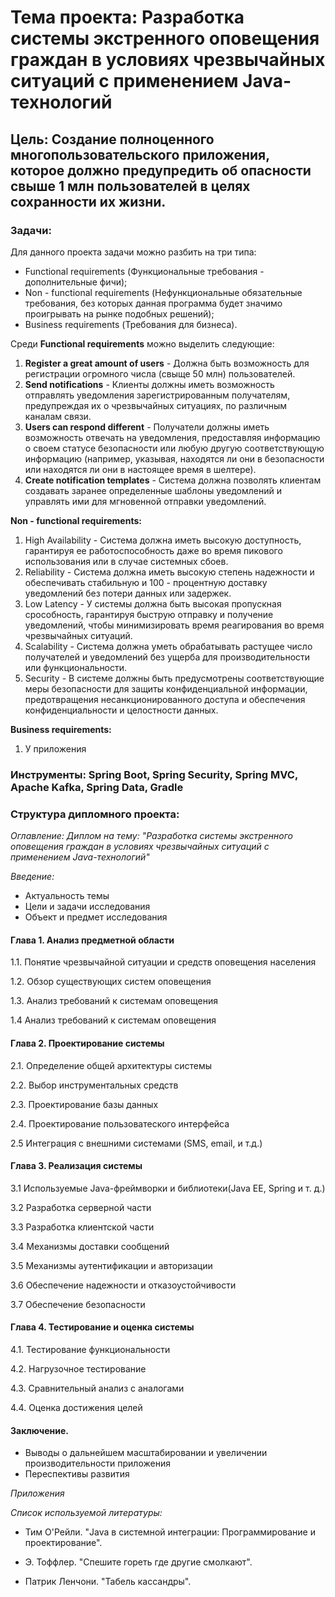 # Тема проекта: Разработка системы экстренного оповещения граждан в условиях чрезвычайных ситуаций с применением Java-технологий

## Цель: Создание полноценного многопользовательского приложения, которое должно предупредить об опасности свыше 1 млн пользователей в целях сохранности их жизни.

### Задачи:

Для данного проекта задачи можно разбить на три типа:

* Functional requirements (Функциональные требования - дополнительные фичи);
* Non - functional requirements (Нефункциональные обязательные требования, без которых данная программа будет значимо проигрывать на рынке подобных решений);
* Business requirements (Требования для бизнеса).


Среди **Functional requirements** можно выделить следующие:

1. **Register a great amount of users** - Должна быть возможность для регистрации огромного числа (свыще 50 млн) пользователей.
2. **Send notifications** - Клиенты должны иметь возможность отправлять уведомления зарегистрированным получателям, предупреждая их о чрезвычайных ситуациях, по различным каналам связи.
3. **Users can respond different** - Получатели должны иметь возможность отвечать на уведомления, предоставляя информацию о своем статусе безопасности или любую другую соответствующую информацию (например, указывая, находятся ли они в безопасности или находятся ли они в настоящее время в шелтере).
4. **Create notification templates** - Система должна позволять клиентам создавать заранее определенные шаблоны уведомлений и управлять ими для мгновенной отправки уведомлений.

**Non - functional requirements:**

1. High Availability - Система должна иметь высокую доступность, гарантируя ее работоспособность даже во время пикового использования или в случае системных сбоев.
2. Reliability - Система должна иметь высокую степень надежности и обеспечивать стабильную и 100 - процентную доставку уведомлений без потери данных или задержек.
3. Low Latency - У системы должна быть высокая пропускная срособность, гарантируя быструю отправку и получение уведомлений, чтобы минимизировать время реагирования во время чрезвычайных ситуаций.
4. Scalability - Система должна уметь обрабатывать растущее число получателей и уведомлений без ущерба для производительности или функциональности.
5. Security - В системе должны быть предусмотрены соответствующие меры безопасности для защиты конфиденциальной информации, предотвращения несанкционированного доступа и обеспечения конфиденциальности и целостности данных.

**Business requirements:**

1. У приложения 


### Инструменты: Spring Boot, Spring Security, Spring MVC, Apache Kafka, Spring Data, Gradle

### Структура дипломного проекта:

*Оглавление: Диплом на тему: "Разработка системы экстренного оповещения граждан в условиях чрезвычайных ситуаций с применением Java-технологий"* 

*Введение:*

* Актуальность темы
* 
  Цели и задачи исследования
* 
  Объект и предмет исследования

#### Глава 1. Анализ предметной области
1.1. Понятие чрезвычайной ситуации и средств оповещения населения

1.2. Обзор существующих систем оповещения

1.3. Анализ требований к системам оповещения

1.4 Анализ требований к системам оповещения

#### Глава 2. Проектирование системы

2.1. Определение общей архитектуры системы

2.2. Выбор инструментальных средств 

2.3. Проектирование базы данных 

2.4. Проектирование пользоватеского интерфейса

2.5 Интеграция с внешними системами (SMS, email, и т.д.)

#### Глава 3. Реализация системы

3.1 Используемые Java-фреймворки и библиотеки(Java EE, Spring и т. д.)

3.2 Разработка серверной части

3.3 Разработка клиентской части

3.4 Механизмы доставки сообщений

3.5 Механизмы аутентификации и авторизации

3.6 Обеспечение надежности и отказоустойчивости

3.7 Обеспечение безопасности


#### Глава 4. Тестирование и оценка системы

4.1. Тестирование функциональности

4.2. Нагрузочное тестирование

4.3. Сравнительный анализ с аналогами

4.4. Оценка достижения целей

#### Заключение.

* Выводы о дальнейшем масштабировании и увеличении производительности приложения
* Переспективы развития

*Приложения*

*Список используемой литературы:*

* Тим О'Рейли. "Java в системной интеграции: Программирование и проектирование".

* Э. Тоффлер. "Спешите гореть где другие смолкают".

* Патрик Ленчони. "Табель кассандры".




